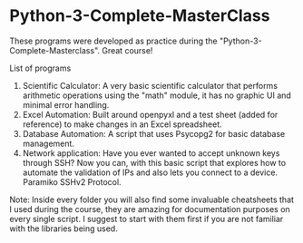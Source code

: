 # Python-3-Complete-MasterClass

These programs were developed as practice during the "Python-3-Complete-Masterclass". Great course! 

List of programs

1) Scientific Calculator: A very basic scientific calculator that performs arithmetic operations using the "math" module, it has no graphic UI and minimal error handling. 
2) Excel Automation: Built around openpyxl and a test sheet (added for reference) to make changes in an Excel spreadsheet.
3) Database Automation: A script that uses Psycopg2 for basic database management. 
4) Network application: Have you ever wanted to accept unknown keys through SSH? Now you can, with this basic script that explores how to automate the validation of IPs and also lets you connect to a device. Paramiko SSHv2 Protocol. 


Note: Inside every folder you will also find some invaluable cheatsheets that I used during the course, they are amazing for documentation purposes on every single script. I suggest to start with them first if you are not familiar with the libraries being used. 
